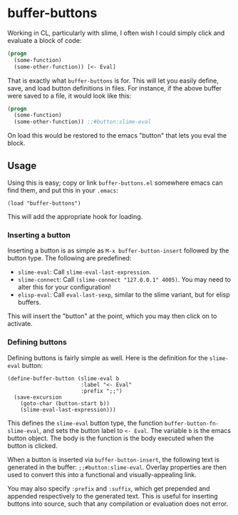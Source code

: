 # buffer-buttons

Working in CL, particularly with slime, I often wish I could simply
click and evaluate a block of code:

```lisp
(progn
  (some-function)
  (some-other-function)) [<- Eval]
```

That is exactly what `buffer-buttons` is for.  This will let you
easily define, save, and load button definitions in files.  For
instance, if the above buffer were saved to a file, it would look like
this:

```lisp
(progn
  (some-function)
  (some-other-function)) ;;#button:slime-eval
```

On load this would be restored to the emacs "button" that lets you
eval the block.

## Usage

Using this is easy; copy or link `buffer-buttons.el` somewhere emacs
can find them, and put this in your `.emacs`:

```elisp
(load "buffer-buttons")
```

This will add the appropriate hook for loading.

### Inserting a button

Inserting a button is as simple as `M-x buffer-button-insert` followed
by the button type.  The following are predefined:

* `slime-eval`: Call `slime-eval-last-expression`.
* `slime-connect`: Call `(slime-connect "127.0.0.1" 4005)`.  You may
  need to alter this for your configuration!
* `elisp-eval`: Call `eval-last-sexp`, similar to the slime variant,
  but for elisp buffers.

This will insert the "button" at the point, which you may then click
on to activate.

### Defining buttons

Defining buttons is fairly simple as well.  Here is the definition for
the `slime-eval` button:

```elisp
(define-buffer-button (slime-eval b
                       :label "<- Eval"
                       :prefix ";;")
  (save-excursion
    (goto-char (button-start b))
    (slime-eval-last-expression)))
```

This defines the `slime-eval` button type, the function
`buffer-button-fn-slime-eval`, and sets the button label to `<- Eval`.
The variable `b` is the emacs button object.  The body is the function
is the body executed when the button is clicked.

When a button is inserted via `buffer-button-insert`, the following
text is generated in the buffer: `;;#button:slime-eval`.  Overlay
properties are then used to convert this into a functional and
visually-appealing link.

You may also specify `:prefix` and `:suffix`, which get prepended and
appended respectively to the generated text.  This is useful for
inserting buttons into source, such that any compilation or evaluation
does not error.
